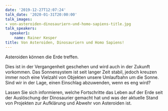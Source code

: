 ```yaml
---
date: '2019-12-27T12:07:24'
talk_date: '2020-01-31T20:00:00'
talk_images:
- von-asteroiden-dinosauriern-und-homo-sapiens-title.jpg
talk_speakers:
  speaker1:
    name: Rainer Kesper
title: Von Asteroiden, Dinosauriern und Homo Sapiens!
---
```

Asteroiden können die Erde treffen.

Dies ist in der Vergangenheit geschehen und wird auch in der Zukunft vorkommen. Das Sonnensystem ist seit langer Zeit stabil, jedoch kreuzen immer noch eine Vielzahl von Objekten unsere Umlaufbahn um die Sonne. Sind wir in der Lage, einen Einschlag abzuwenden, wenn es eng wird?

Lassen Sie sich informieren, welche Fortschritte das Leben auf der Erde seit der Auslöschung der Dinosaurier gemacht hat und was der aktuelle Stand von Projekten zur Aufklärung und Abwehr von Asteroiden ist.